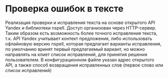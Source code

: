 # Проверка ошибок в тексте

Реализация проверки и исправления текста на основе открытого API Yandex и библиотеки nspell. Доступ организован через HTTP-сервер. Таким образом есть возможность более точного исправления текста, т.к. API Yandex учитывает контект предложения, либо использовать офлайновую версию nspell, которая предлагает варианты исправления, по умолчанию вринят первый предлагаемый вариант, но можно направлять на клиет список исправлений, для принятия решения пользователем. В конфигурационном файле указан адрес открытого API, а также способ возвращения исправленных слов (первое слово или список исправлений)
